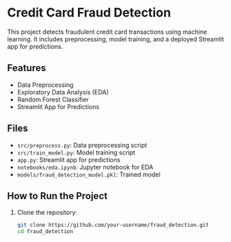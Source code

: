 # Credit Card Fraud Detection

This project detects fraudulent credit card transactions using machine learning. It includes preprocessing, model training, and a deployed Streamlit app for predictions.

## Features
- Data Preprocessing
- Exploratory Data Analysis (EDA)
- Random Forest Classifier
- Streamlit App for Predictions

## Files
- `src/preprocess.py`: Data preprocessing script
- `src/train_model.py`: Model training script
- `app.py`: Streamlit app for predictions
- `notebooks/eda.ipynb`: Jupyter notebook for EDA
- `models/fraud_detection_model.pkl`: Trained model

## How to Run the Project
1. Clone the repository:
   ```bash
   git clone https://github.com/your-username/fraud_detection.git
   cd fraud_detection
